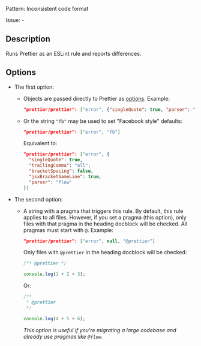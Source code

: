 Pattern: Inconsistent code format

Issue: -

## Description

Runs Prettier as an ESLint rule and reports differences.

## Options

* The first option:
  - Objects are passed directly to Prettier as [options](https://github.com/prettier/prettier#options). Example:
    
    ```json
    "prettier/prettier": ["error", {"singleQuote": true, "parser": "flow"}]
    ```

  - Or the string `"fb"` may be used to set "Facebook style" defaults:

    ```json
    "prettier/prettier": ["error", "fb"]
    ```

    Equivalent to:

    ```json
    "prettier/prettier": ["error", {
      "singleQuote": true,
      "trailingComma": "all",
      "bracketSpacing": false,
      "jsxBracketSameLine": true,
      "parser": "flow"
    }]
    ```

* The second option:

  - A string with a pragma that triggers this rule. By default, this rule applies to all files. However, if you set a pragma (this option), only files with that pragma in the heading docblock will be checked. All pragmas must start with `@`. Example:

    ```json
    "prettier/prettier": ["error", null, "@prettier"]
    ```

    Only files with `@prettier` in the heading docblock will be checked:

    ```js
    /** @prettier */

    console.log(1 + 2 + 3);
    ```

    Or:

    ```js
    /**
     * @prettier
     */

    console.log(4 + 5 + 6);
    ```

    _This option is useful if you're migrating a large codebase and already use pragmas like `@flow`._
